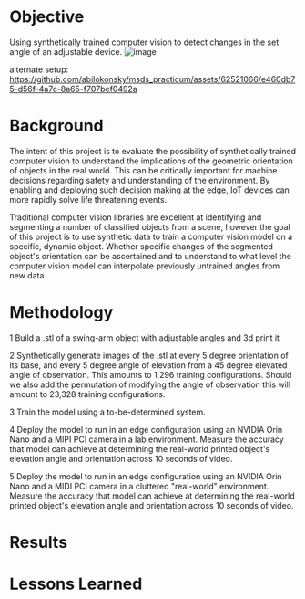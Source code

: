 # Objective
Using synthetically trained computer vision to detect changes in the set angle of an adjustable device.
![image](https://github.com/abilokonsky/msds_practicum/assets/62521066/51a88b7b-e448-43e5-9d9b-3cc7a5aaedf4)

alternate setup:
https://github.com/abilokonsky/msds_practicum/assets/62521066/e460db75-d56f-4a7c-8a65-f707bef0492a



# Background
The intent of this project is to evaluate the possibility of synthetically trained computer vision to understand the implications of the geometric orientation of objects in the real world.  This can be critically important for machine decisions regarding safety and understanding of the environment.  By enabling and deploying such decision making at the edge, IoT devices can more rapidly solve life threatening events.  

Traditional computer vision libraries are excellent at identifying and segmenting a number of  classified objects from a scene, however the goal of this project is to use synthetic data to train a computer vision model on a specific, dynamic object.  Whether specific changes of the segmented object's orientation can be ascertained and to understand to what level the computer vision model can interpolate previously untrained angles from new data.

# Methodology

1 Build a .stl of a swing-arm object with adjustable angles and 3d print it

2 Synthetically generate images of the .stl at every 5 degree orientation of its base, and every 5 degree angle of elevation from a 45 degree elevated angle of observation.
  This amounts to 1,296 training configurations.
  Should we also add the permutation of modifying the angle of observation this will amount to 23,328 training configurations.

3 Train the model using a to-be-determined system.

4 Deploy the model to run in an edge configuration using an NVIDIA Orin Nano and a MIPI PCI camera in a lab environment.
  Measure the accuracy that model can achieve at determining the real-world printed object's elevation angle and orientation across 10 seconds of video.

5 Deploy the model to run in an edge configuration using an NVIDIA Orin Nano and a MIDI PCI camera in a cluttered "real-world" environment.
  Measure the accuracy that model can achieve at determining the real-world printed object's elevation angle and orientation across 10 seconds of video.

# Results



# Lessons Learned

